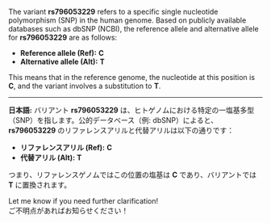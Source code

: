 The variant **rs796053229** refers to a specific single nucleotide polymorphism (SNP) in the human genome. Based on publicly available databases such as dbSNP (NCBI), the reference allele and alternative allele for **rs796053229** are as follows:

- **Reference allele (Ref):** **C**  
- **Alternative allele (Alt):** **T**

This means that in the reference genome, the nucleotide at this position is **C**, and the variant involves a substitution to **T**.

---

**日本語:**
バリアント **rs796053229** は、ヒトゲノムにおける特定の一塩基多型（SNP）を指します。公的データベース（例: dbSNP）によると、**rs796053229** のリファレンスアリルと代替アリルは以下の通りです：

- **リファレンスアリル (Ref):** **C**  
- **代替アリル (Alt):** **T**

つまり、リファレンスゲノムではこの位置の塩基は **C** であり、バリアントでは **T** に置換されます。

Let me know if you need further clarification!  
ご不明点があればお知らせください！